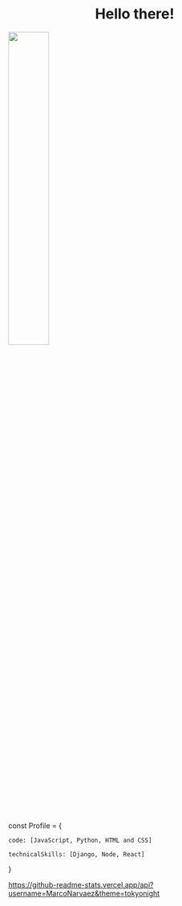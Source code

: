<h1 align="center">Hello there!</h1>

<img src="https://i.pinimg.com/564x/2f/e4/e6/2fe4e62f6fcf631c9b7cd389a38be350.jpg" width = 40%>


<p>const Profile = {
    
    code: [JavaScript, Python, HTML and CSS]
    
    technicalSkills: [Django, Node, React]
}
</p> 

https://github-readme-stats.vercel.app/api?username=MarcoNarvaez&theme=tokyonight
